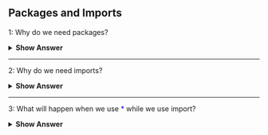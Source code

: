 ## Packages and Imports

1: Why do we need packages?
 <details>
      <summary><b> Show Answer </b></summary> 

- Packages are used to organize classes, interfaces, enums and annotations.
- We can categorize and have secure access.
- It avoids the naming confliction. ie, We can have the same class names when they are in different packages.
- The first line of java program will be the package name. If the name package is not given, it will de in default package.
- They are two types of packages. They are,
    - <span style="color:blue">Built-in Packages</span> - Some examples are java, util, javax and sql etc.
    - <span style="color:blue">User-defined Packages</span> - user has to give packages name to organize. 
</details>

---

2: Why do we need imports?
<details>
    <summary><b> Show Answer </b></summary> 

- To get the access of classes from another package imports are used.
- The special character <span style="color:blue">*</span> is used to select all classes, interfaces, enums and annotation.
- We can also import the particular class of the package which will avoid neccessary imports and increases the performance.
</details>

---

3: What will happen when we use <span style="color:blue">*</span> while we use import?
 <details>
      <summary><b> Show Answer </b></summary> 

- <span style="color:blue">*</span> will import all the classes, interfaces, enums and annotations.
- It will not import the sub packages and components in sub packages.
- If we want to import sub package, we will have to specify the sub package.

---

4: Can you tell about the naming covertion of packages?
 <details>
      <summary><b> Show Answer </b></summary> 
  
  - To avoid naming collision in name with class interface, the package name should be in small letters.
  - The naming shold be in reverse form of the domain.
  - If the domain is `example.com`, the package name should be `com.example` which reverse od domain.
  - We can add subpackages along with this like `com.example.packagename`.
  - The special characters are not allowed for naming
  - If the domain contains number, we have to use underscore. `12example.com` domain can be coverted as package name as `com._12example`.
